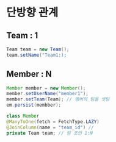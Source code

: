 
# 단방향 관계 

## Team : 1 
```java
Team team = new Team();
team.setName("Team1:);
```

## Member : N
```java
Member member = new Member();
member.setUserName("member1");
member.setTeam(Team); // 멤버의 팀을 셋팅 
em.persist(membber);
```
```java
class Member
@ManyToOne(fetch = FetchType.LAZY)
@JoinColumn(name = "team_id") // 
private Team team; // 팀 조인 1:N 

```

